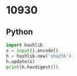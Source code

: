 # 10930

## Python

```python
import hashlib
s = input().encode()
h = hashlib.new('sha256')
h.update(s)
print(h.hexdigest())
```
